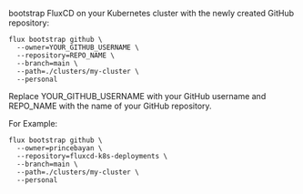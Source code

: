 bootstrap FluxCD on your Kubernetes cluster with the newly created GitHub repository:
```shell
flux bootstrap github \
  --owner=YOUR_GITHUB_USERNAME \
  --repository=REPO_NAME \
  --branch=main \
  --path=./clusters/my-cluster \
  --personal
```
Replace YOUR_GITHUB_USERNAME with your GitHub username and REPO_NAME with the name of your GitHub repository.

For Example: 
```shell
flux bootstrap github \
  --owner=princebayan \
  --repository=fluxcd-k8s-deployments \
  --branch=main \
  --path=./clusters/my-cluster \
  --personal
```